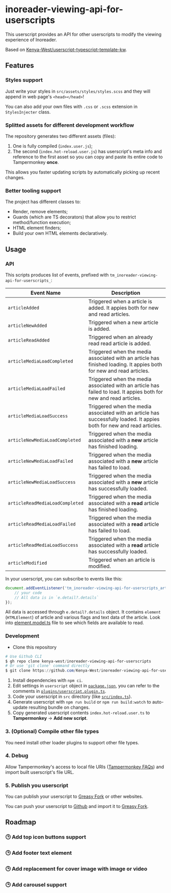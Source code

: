 # inoreader-viewing-api-for-userscripts

This userscript provides an API for other userscripts to modify the viewing experience of Inoreader.

Based on [Kenya-West/userscript-typescript-template-kw](https://github.com/Kenya-West/userscript-typescript-template-kw).

## Features

### Styles support

Just write your styles in `src/assets/styles/styles.scss` and they will append in web page's `<head></head>`!

You can also add your own files with `.css` or `.scss` extension in `StylesInjecter` class.

### Splitted assets for different development workflow

The repository generates two different assets (files):

1. One is fully compiled (`index.user.js`);
2. The second (`index.hot-reload.user.js`) has userscript's meta info and reference to the first asset so you can copy and paste its entire code to Tampermonkey **once**.

This allows you faster updating scripts by automatically picking up recent changes.

### Better tooling support

The project has different classes to:
- Render, remove elements;
- Guards (which are TS decorators) that allow you to restrict method/function execution;
- HTML element finders;
- Build your own HTML elements declaratively.

## Usage

### API

This scripts produces list of events, prefixed with `tm_inoreader-viewing-api-for-userscripts_`:

| Event Name                        | Description                                                                 |
|-----------------------------------|-----------------------------------------------------------------------------|
| `articleAdded`                    | Triggered when a article is added. It appies both for new and read articles.                                       |
| `articleNewAdded`                 | Triggered when a new article is added. |
| `articleReadAdded`                | Triggered when an already read read article is added.                                 |
| `articleMediaLoadCompleted`       | Triggered when the media associated with an article has finished loading. It appies both for new and read articles.   |
| `articleMediaLoadFailed`          | Triggered when the media associated with an article has failed to load. It appies both for new and read articles.     |
| `articleMediaLoadSuccess`         | Triggered when the media associated with an article has successfully loaded. It appies both for new and read articles.|
| `articleNewMediaLoadCompleted`    | Triggered when the media associated with a **new** article has finished loading.|
| `articleNewMediaLoadFailed`       | Triggered when the media associated with a **new** article has failed to load.  |
| `articleNewMediaLoadSuccess`      | Triggered when the media associated with a **new** article has successfully loaded.|
| `articleReadMediaLoadCompleted`   | Triggered when the media associated with a **read** article has finished loading.|
| `articleReadMediaLoadFailed`      | Triggered when the media associated with a **read** article has failed to load. |
| `articleReadMediaLoadSuccess`     | Triggered when the media associated with a **read** article has successfully loaded.|
| `articleModified`                 | Triggered when an article is modified.                                      |

In your userscript, you can subscribe to events like this:

```js
document.addEventListener('tm_inoreader-viewing-api-for-userscripts_articleAdded', (e) => {
    // your code
    // All data is in `e.detail?.details`
});
```

All data is accessed through `e.detail?.details` object. It contains `element` (`HTMLElement`) of article and various flags and text data of the article. Look into [element.model.ts](https://github.com/Kenya-West/inoreader-viewing-api-for-userscripts/blob/master/src/custom/models/element.model.ts#L6) file to see which fields are available to read.

### Development

- Clone this repository

```powershell
# Use Github CLI
$ gh repo clone kenya-west/inoreader-viewing-api-for-userscripts
# Or use 'git clone' command directly
$ git clone https://github.com/Kenya-West/inoreader-viewing-api-for-userscripts.git
```

1. Install dependencies with `npm ci`.
2. Edit settings in `userscript` object in [`package.json`](./package.json), you can refer to the comments in [`plugins/userscript.plugin.ts`](./plugins/userscript.plugin.ts).
3. Code your userscript in `src` directory (like [`src/index.ts`](./src/index.ts)).
4. Generate userscript with `npm run build` or `npm run build:watch` to auto-update resulting bundle on changes.
5. Copy generated userscript contents `index.hot-reload.user.ts` to **Tampermonkey** -> **Add new script**.

### 3. (Optional) Compile other file types

You need install other loader plugins to support other file types.

### 4. Debug

Allow Tampermonkey's access to local file URIs ([Tampermonkey FAQs](https://tampermonkey.net/faq.php?ext=dhdg#Q204)) and import built userscript's file URL. 

### 5. Publish you userscript

You can publish your userscript to [Greasy Fork](https://greasyfork.org/) or other websites.

You can push your userscript to [Github](https://github.com) and import it to [Greasy Fork](https://greasyfork.org/import).

## Roadmap

### 🕒 Add top icon buttons support
### 🕒 Add footer text element
### 🕒 Add replacement for cover image with image or video
### 🕒 Add carousel support
